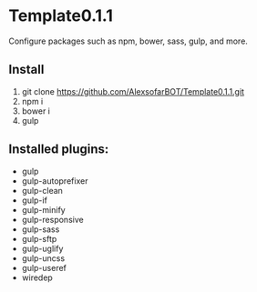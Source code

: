 # Template0.1.1
Configure packages such as npm, bower, sass, gulp, and more.

## Install
1. git clone https://github.com/AlexsofarBOT/Template0.1.1.git
2. npm i
3. bower i
4. gulp

## Installed plugins:
* gulp
* gulp-autoprefixer
* gulp-clean
* gulp-if
* gulp-minify
* gulp-responsive
* gulp-sass
* gulp-sftp
* gulp-uglify
* gulp-uncss
* gulp-useref
* wiredep

